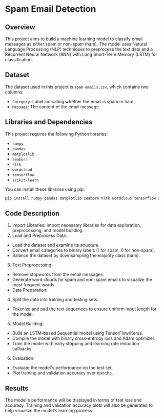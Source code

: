 # Spam Email Detection

## Overview

This project aims to build a machine learning model to classify email messages as either spam or non-spam (ham). The model uses Natural Language Processing (NLP) techniques to preprocess the text data and a Recurrent Neural Network (RNN) with Long Short-Term Memory (LSTM) for classification.

## Dataset

The dataset used in this project is `spam emails.csv`, which contains two columns:
- `Category`: Label indicating whether the email is spam or ham.
- `Message`: The content of the email message.

## Libraries and Dependencies

This project requires the following Python libraries:
- `numpy`
- `pandas`
- `matplotlib`
- `seaborn`
- `nltk`
- `wordcloud`
- `tensorflow`
- `scikit-learn`

You can install these libraries using pip:

```bash
pip install numpy pandas matplotlib seaborn nltk wordcloud tensorflow scikit-learn
```
## Code Description

1. Import Libraries: Import necessary libraries for data exploration, preprocessing, and model building.
2. Load and Preprocess Data:
- Load the dataset and examine its structure.
- Convert email categories to binary labels (1 for spam, 0 for non-spam).
- Balance the dataset by downsampling the majority class (ham).
3. Text Preprocessing:
- Remove stopwords from the email messages.
- Generate word clouds for spam and non-spam emails to visualize the most frequent words.
- Data Preparation:
4. Split the data into training and testing sets.
- Tokenize and pad the text sequences to ensure uniform input length for the model.
5. Model Building:
- Build an LSTM-based Sequential model using TensorFlow/Keras.
- Compile the model with binary cross-entropy loss and Adam optimizer.
- Train the model with early stopping and learning rate reduction callbacks.
6. Evaluation:
- Evaluate the model's performance on the test set.
- Plot training and validation accuracy over epochs.

## Results
The model's performance will be displayed in terms of test loss and accuracy. Training and validation accuracy plots will also be generated to help visualize the model's learning process.
